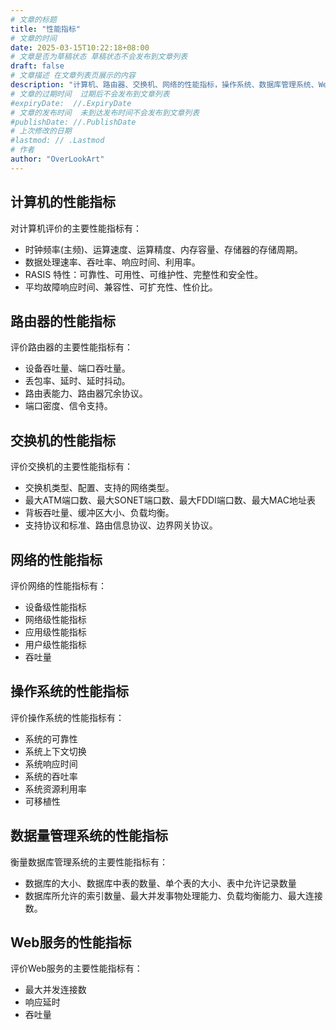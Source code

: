 ```yaml
---
# 文章的标题
title: "性能指标"
# 文章的时间
date: 2025-03-15T10:22:18+08:00
# 文章是否为草稿状态 草稿状态不会发布到文章列表
draft: false
# 文章描述 在文章列表页展示的内容
description: "计算机、路由器、交换机、网络的性能指标，操作系统、数据库管理系统、Web服务器性能指标"
# 文章的过期时间  过期后不会发布到文章列表
#expiryDate:  //.ExpiryDate
# 文章的发布时间  未到达发布时间不会发布到文章列表
#publishDate: //.PublishDate
# 上次修改的日期
#lastmod: // .Lastmod
# 作者
author: "OverLookArt"
---
```


## 计算机的性能指标

对计算机评价的主要性能指标有：

* 时钟频率(主频)、运算速度、运算精度、内存容量、存储器的存储周期。
* 数据处理速率、吞吐率、响应时间、利用率。
* RASIS 特性：可靠性、可用性、可维护性、完整性和安全性。
* 平均故障响应时间、兼容性、可扩充性、性价比。

## 路由器的性能指标

评价路由器的主要性能指标有：

* 设备吞吐量、端口吞吐量。
* 丢包率、延时、延时抖动。
* 路由表能力、路由器冗余协议。
* 端口密度、信令支持。

## 交换机的性能指标

评价交换机的主要性能指标有：

* 交换机类型、配置、支持的网络类型。
* 最大ATM端口数、最大SONET端口数、最大FDDI端口数、最大MAC地址表
* 背板吞吐量、缓冲区大小、负载均衡。
* 支持协议和标准、路由信息协议、边界网关协议。

## 网络的性能指标

评价网络的性能指标有：

* 设备级性能指标
* 网络级性能指标
* 应用级性能指标
* 用户级性能指标
* 吞吐量

## 操作系统的性能指标

评价操作系统的性能指标有：

* 系统的可靠性
* 系统上下文切换
* 系统响应时间
* 系统的吞吐率
* 系统资源利用率
* 可移植性

## 数据量管理系统的性能指标

衡量数据库管理系统的主要性能指标有：

* 数据库的大小、数据库中表的数量、单个表的大小、表中允许记录数量
* 数据库所允许的索引数量、最大并发事物处理能力、负载均衡能力、最大连接数。

## Web服务的性能指标

评价Web服务的主要性能指标有：

* 最大并发连接数
* 响应延时
* 吞吐量

